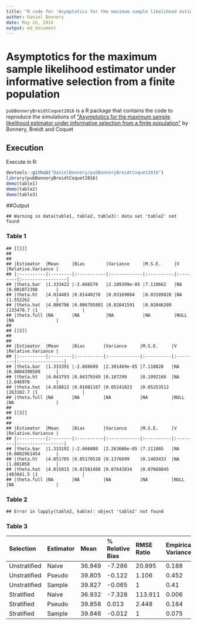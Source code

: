 ```yaml
---
title: "R code for 'Asymptotics for the maximum sample likelihood estimator under informative selection from a finite population'"
author: Daniel Bonnery
date: May 2d, 2016
output: md_document
---
```



# Asymptotics for the maximum sample likelihood estimator under informative selection from a finite population

`pubBonneryBreidtCoquet2016` is a R package that contains the code to reproduce the simulations of ["Asymptotics for the maximum sample likelihood estimator under informative selection from a finite population"](http://www.e-publications.org/ims/submission/BEJ/user/submissionFile/23537?confirm=3b2ff5b3) by Bonnery, Breidt and Coquet

## Execution
Execute in R:

```r
devtools::github("DanielBonnery/pubBonneryBreidtCoquet2016")
library(pubBonneryBreidtCoquet2016)
demo(table1)
demo(table2)
demo(table3)
```

##Output



```
## Warning in data(table1, table2, table3): data set 'table2' not found
```
                                                                                                
### Table 1


```
## [[1]]
## 
## 
## |Estimator  |Mean     |Bias        |Variance     |M.S.E.     |V        |Relative.Variance |
## |:----------|:--------|:-----------|:------------|:----------|:--------|:-----------------|
## |theta.bar  |1.333422 |-2.666578   |2.189399e-05 |7.110662   |NA       |0.001072398       |
## |theta.ht   |4.014403 |0.01440276  |0.03169084   |0.03189828 |NA       |1.552262          |
## |theta.hat  |4.006796 |0.006795801 |0.02041591   |0.02046209 |133470.7 |1                 |
## |theta.full |NA       |NA          |NA           |NA         |NULL     |NA                |
## 
## [[2]]
## 
## 
## |Estimator  |Mean     |Bias       |Variance     |M.S.E.     |V        |Relative.Variance |
## |:----------|:--------|:----------|:------------|:----------|:--------|:-----------------|
## |theta.bar  |1.333391 |-2.666609  |2.301469e-05 |7.110828   |NA       |0.0004390589      |
## |theta.ht   |4.043793 |0.04379349 |0.107299     |0.1092168  |NA       |2.046978          |
## |theta.hat  |4.010812 |0.01081167 |0.05241823   |0.05253512 |263102.7 |1                 |
## |theta.full |NA       |NA         |NA           |NA         |NULL     |NA                |
## 
## [[3]]
## 
## 
## |Estimator  |Mean     |Bias       |Variance     |M.S.E.     |V        |Relative.Variance |
## |:----------|:--------|:----------|:------------|:----------|:--------|:-----------------|
## |theta.bar  |1.333192 |-2.666808  |2.263686e-05 |7.111885   |NA       |0.0002961454      |
## |theta.ht   |4.051705 |0.05170518 |0.1376699    |0.1403433  |NA       |1.801058          |
## |theta.hat  |4.015815 |0.01581488 |0.07643834   |0.07668845 |403041.5 |1                 |
## |theta.full |NA       |NA         |NA           |NA         |NULL     |NA                |
```

### Table 2


```
## Error in lapply(table2, kable): object 'table2' not found
```


### Table 3


|Selection    |Estimator |Mean   |% Relative Bias |RMSE Ratio |Empirical Variance |Average Estimated Variance |Variance Ratio |
|:------------|:---------|:------|:---------------|:----------|:------------------|:--------------------------|:--------------|
|Unstratified |Naive     |36.949 |-7.286          |20.995     |0.188              |0.186                      |0.989          |
|Unstratified |Pseudo    |39.805 |-0.122          |1.106      |0.452              |0.419                      |0.926          |
|Unstratified |Sample    |39.827 |-0.065          |1          |0.41               |0.388                      |0.945          |
|Stratified   |Naive     |36.932 |-7.328          |113.911    |0.006              |0.188                      |30.271         |
|Stratified   |Pseudo    |39.858 |0.013           |2.448      |0.184              |0.169                      |0.923          |
|Stratified   |Sample    |39.848 |-0.012          |1          |0.075              |0.066                      |0.886          |
